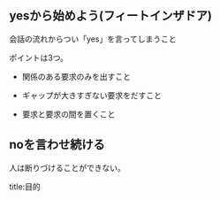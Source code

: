






## yesから始めよう(フィートインザドア)

会話の流れからつい「yes」を言ってしまうこと

ポイントは3つ。

- 関係のある要求のみを出すこと

- ギャップが大きすぎない要求をだすこと

- 要求と要求の間を置くこと

 



## noを言わせ続ける

人は断りづけることができない。

















title:目的

